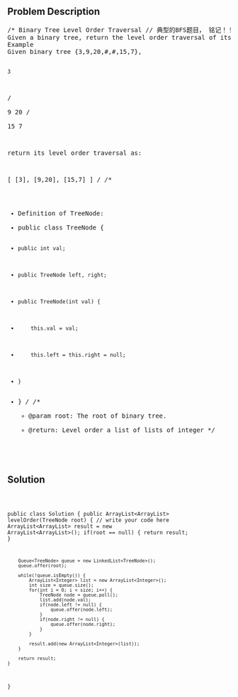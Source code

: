 <!--
<style>
  body { font-family: Arial, sans-serif; }
  .container {{ max-width: 100%; margin: 0 auto; padding: 10px; }}
  .comment-block { max-width: 30%; background-color: #f9f9f9; padding: 10px; border-left: 5px solid #ccc; overflow-wrap: break-word; white-space: pre-wrap; }
  .code-block { background-color: #f4f4f4; padding: 10px; border: 1px solid #ddd; overflow-wrap: break-word; white-space: pre-wrap; }
</style>
-->

<div class='container'>
<h2>Problem Description</h2>
<div class='comment-block'>
<pre>
/* Binary Tree Level Order Traversal // 典型的BFS题目， 铭记！！！
Given a binary tree, return the level order traversal of its nodes' values. (ie, from left to right, level by level).
Example
Given binary tree {3,9,20,#,#,15,7},

    3
   / \
  9  20
    /  \
   15   7
 

return its level order traversal as:

[
  [3],
  [9,20],
  [15,7]
]
*/
/**
 * Definition of TreeNode:
 * public class TreeNode {
 *     public int val;
 *     public TreeNode left, right;
 *     public TreeNode(int val) {
 *         this.val = val;
 *         this.left = this.right = null;
 *     }
 * }
 */
    /**
     * @param root: The root of binary tree.
     * @return: Level order a list of lists of integer
     */
</pre>
</div>

<h2>Solution</h2>
<div class='code-block'>
<pre><code class='language-java'>

 
 
public class Solution {
    public ArrayList<ArrayList<Integer>> levelOrder(TreeNode root) {
        // write your code here
        ArrayList<ArrayList<Integer>> result = new ArrayList<ArrayList<Integer>>();
        if(root == null) {
            return result;
        }
        
        Queue<TreeNode> queue = new LinkedList<TreeNode>();
        queue.offer(root);
        
        while(!queue.isEmpty()) {
            ArrayList<Integer> list = new ArrayList<Integer>();
            int size = queue.size();
            for(int i = 0; i < size; i++) {
                TreeNode node = queue.poll();
                list.add(node.val);
                if(node.left != null) {
                    queue.offer(node.left);
                }
                if(node.right != null) {
                    queue.offer(node.right);
                }                
            }
            
            result.add(new ArrayList<Integer>(list));
        }
        
        return result;
    }
}</code></pre>
</div>
</div>
